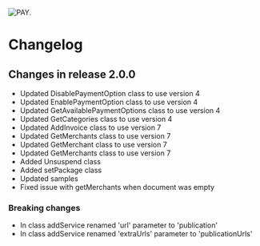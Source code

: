 ![PAY.](https://www.pay.nl/uploads/1/brands/main_logo.png)

# Changelog #
## Changes in release 2.0.0 ##
+ Updated DisablePaymentOption class to use version 4
+ Updated EnablePaymentOption class to use version 4
+ Updated GetAvailablePaymentOptions class to use version 4
+ Updated GetCategories class to use version 4
+ Updated AddInvoice class to use version 7
+ Updated GetMerchants class to use version 7
+ Updated GetMerchant class to use version 7
+ Updated GetMerchants class to use version 7
+ Added Unsuspend class
+ Added setPackage class
+ Updated samples
+ Fixed issue with getMerchants when document was empty

### Breaking changes
+ In class addService renamed 'url' parameter to 'publication'
+ In class addService renamed 'extraUrls' parameter to 'publicationUrls'